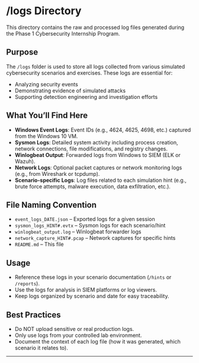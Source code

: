 # /logs Directory

This directory contains the raw and processed log files generated during the Phase 1 Cybersecurity Internship Program.

## Purpose

The `/logs` folder is used to store all logs collected from various simulated cybersecurity scenarios and exercises. These logs are essential for:

- Analyzing security events
- Demonstrating evidence of simulated attacks
- Supporting detection engineering and investigation efforts

## What You’ll Find Here

- **Windows Event Logs**: Event IDs (e.g., 4624, 4625, 4698, etc.) captured from the Windows 10 VM.
- **Sysmon Logs**: Detailed system activity including process creation, network connections, file modifications, and registry changes.
- **Winlogbeat Output**: Forwarded logs from Windows to SIEM (ELK or Wazuh).
- **Network Logs**: Optional packet captures or network monitoring logs (e.g., from Wireshark or tcpdump).
- **Scenario-specific Logs**: Log files related to each simulation hint (e.g., brute force attempts, malware execution, data exfiltration, etc.).

## File Naming Convention

- `event_logs_DATE.json` – Exported logs for a given session
- `sysmon_logs_HINT#.evtx` – Sysmon logs for each scenario/hint
- `winlogbeat_output.log` – Winlogbeat forwarder logs
- `network_capture_HINT#.pcap` – Network captures for specific hints
- `README.md` – This file

## Usage

- Reference these logs in your scenario documentation (`/hints` or `/reports`).
- Use the logs for analysis in SIEM platforms or log viewers.
- Keep logs organized by scenario and date for easy traceability.

## Best Practices

- Do NOT upload sensitive or real production logs.
- Only use logs from your controlled lab environment.
- Document the context of each log file (how it was generated, which scenario it relates to).

---
